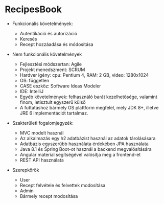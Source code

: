 # RecipesBook

- Funkcionális követelmények:
  - Autentikáció és autorizáció
  - Keresés
  - Recept hozzáadása és módosítása

- Nem funkcionális követelmények
  - Fejlesztési módszertan: Agile
  - Projekt menedszment: SCRUM
  - Hardver igény: cpu: Pentium 4, RAM: 2 GB, video: 1280x1024
  - OS: független
  - CASE eszköz: Software Ideas Modeler
  - IDE: IntelliJ
  - Egyéb követelmények: felhasználó barát kezelhetősége, valamint finom, letisztult egyszerű külső
  - A futtatáshoz bármely OS plattform megfelel, mely JDK 8+, illetve JRE 6 implementációt tartalmaz.

- Szakterületi fogalomjegyzék:
  - MVC modelt használ
  - Az alkalmazás egy h2 adatbázist használ az adatok tárolásásara
  - Adatbázis egyszerűbb használata érdekében JPA használata
  - Java 8.1 és Spring Boot-ot használ a backend megvalósítására
  - Angular material segítségével valósítja meg a frontend-et
  - REST API használata
  
- Szerepkörök
  - User
   - Recept felvétele és felvettek modosítása
  - Admin
   - Bármely recept modosítása
